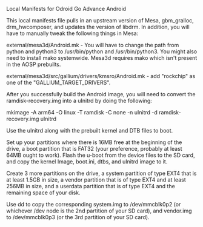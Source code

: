 Local Manifests for Odroid Go Advance Android

This local manifests file pulls in an upstream version of Mesa, gbm_gralloc, drm_hwcomposer, and updates the version of libdrm.
In addition, you will have to manually tweak the following things in Mesa:

external/mesa3d/Android.mk - You will have to change the path from python and python3 to /usr/bin/python and /usr/bin/python3.
You might also need to install mako systemwide.  Mesa3d requires mako which isn't present in the AOSP prebuilts.

external/mesa3d/src/gallium/drivers/kmsro/Android.mk - add "rockchip" as one of the "GALLIUM_TARGET_DRIVERS".

After you successfully build the Android image, you will need to convert the ramdisk-recovery.img into a uInitrd by doing the following:

mkimage -A arm64 -O linux -T ramdisk -C none -n uInitrd -d ramdisk-recovery.img uInitrd

Use the uInitrd along with the prebuilt kernel and DTB files to boot.

Set up your partitions where there is 16MB free at the beginning of the drive, a boot partition that is FAT32 (your preference, probably at least 64MB ought to work).
Flash the u-boot from the device files to the SD card, and copy the kernel Image, boot.ini, dtbs, and uInitrd image to it.

Create 3 more partitions on the drive, a system partition of type EXT4 that is at least 1.5GB in size, a vendor partition that is of type EXT4 and at least 256MB in size, and a userdata partition that is of type EXT4 and the remaining space of your disk.

Use dd to copy the corresponding system.img to /dev/mmcblk0p2 (or whichever /dev node is the 2nd partition of your SD card), and vendor.img to /dev/mmcblk0p3 (or the 3rd partition of your SD card).
